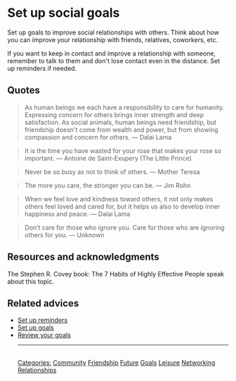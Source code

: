 # Set up social goals

Set up goals to improve social relationships with others. Think about how you can improve your relationship with friends, relatives, coworkers, etc.

If you want to keep in contact and improve a relationship with someone, remember to talk to them and don't lose contact even in the distance. Set up reminders if needed.

## Quotes

> As human beings we each have a responsibility to care for humanity. Expressing concern for others brings inner strength and deep satisfaction. As social animals, human beings need friendship, but friendship doesn't come from wealth and power, but from showing compassion and concern for others. ― Dalai Lama

> It is the time you have wasted for your rose that makes your rose so important. ― Antoine de Saint-Exupery (The Little Prince)

> Never be so busy as not to think of others. ― Mother Teresa

> The more you care, the stronger you can be. ― Jim Rohn

> When we feel love and kindness toward others, it not only makes others feel loved and cared for, but it helps us also to develop inner happiness and peace. ― Dalai Lama

> Don’t care for those who ignore you. Care for those who are ignoring others for you. ― Unknown

## Resources and acknowledgments

The Stephen R. Covey book: The 7 Habits of Highly Effective People speak about this topic.

## Related advices

- [Set up reminders](Set%20up%20reminders/index.md)
- [Set up goals](Set%20up%20goals/index.md)
- [Review your goals](Review%20your%20goals/index.md)<hr/><br/>[Categories:](Categories/index.md) [Community](Categories/Community.md) [Friendship](Categories/Friendship.md) [Future](Categories/Future.md) [Goals](Categories/Goals.md) [Leisure](Categories/Leisure.md) [Networking](Categories/Networking.md) [Relationships](Categories/Relationships.md)